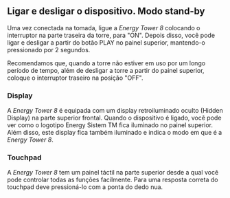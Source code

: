 ## Ligar e desligar o dispositivo. Modo stand-by 

Uma vez conectada na tomada, ligue a *Energy Tower 8* colocando o interruptor na parte traseira da torre, para "ON". Depois disso, você pode ligar e desligar a partir do botão PLAY no painel superior, mantendo-o pressionado por 2 segundos. 

Recomendamos que, quando a torre não estiver em uso por um longo período de tempo, além de desligar a torre a partir do painel superior, coloque o interruptor traseiro na posição "OFF". 

### Display

A *Energy Tower 8* é equipada com um display retroiluminado oculto (Hidden Display) na parte superior frontal.
Quando o dispositivo é ligado, você pode ver como o logotipo Energy Sistem TM fica iluminado no painel superior. Além disso, este display fica também iluminado e indica o modo em que é a *Energy Tower 8*.

### Touchpad

A *Energy Tower 8* tem um painel táctil na parte superior desde a qual você pode controlar todas as funções facilmente. Para uma resposta correta do touchpad deve pressioná-lo com a ponta do dedo nua.
